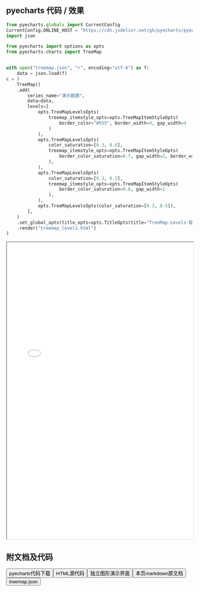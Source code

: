 
## pyecharts 代码 / 效果

```python
from pyecharts.globals import CurrentConfig
CurrentConfig.ONLINE_HOST = "https://cdn.jsdelivr.net/gh/pyecharts/pyecharts-assets@latest/assets/"
import json

from pyecharts import options as opts
from pyecharts.charts import TreeMap


with open("treemap.json", "r", encoding="utf-8") as f:
    data = json.load(f)
c = (
    TreeMap()
    .add(
        series_name="演示数据",
        data=data,
        levels=[
            opts.TreeMapLevelsOpts(
                treemap_itemstyle_opts=opts.TreeMapItemStyleOpts(
                    border_color="#555", border_width=4, gap_width=4
                )
            ),
            opts.TreeMapLevelsOpts(
                color_saturation=[0.3, 0.6],
                treemap_itemstyle_opts=opts.TreeMapItemStyleOpts(
                    border_color_saturation=0.7, gap_width=2, border_width=2
                ),
            ),
            opts.TreeMapLevelsOpts(
                color_saturation=[0.3, 0.5],
                treemap_itemstyle_opts=opts.TreeMapItemStyleOpts(
                    border_color_saturation=0.6, gap_width=1
                ),
            ),
            opts.TreeMapLevelsOpts(color_saturation=[0.3, 0.5]),
        ],
    )
    .set_global_opts(title_opts=opts.TitleOpts(title="TreeMap-Levels-配置"))
    .render("treemap_levels.html")
)
```

<iframe width="100%" height="800px" src="/pyecharts/Treemap/treemap_levels.html"></iframe>

## 附文档及代码

<a href="https://cdn.jsdelivr.net/gh/wfy-belief/python/docs/pyecharts/Treemap/treemap_levels.py"><button class="mybutton">pyecharts代码下载</button></a><a href="https://cdn.jsdelivr.net/gh/wfy-belief/python/docs/pyecharts/Treemap/treemap_levels.html"><button class="mybutton">HTML源代码</button></a><a href="https://python.wfyblog.cn/pyecharts/Treemap/treemap_levels.html"><button class="mybutton">独立图形演示界面</button></a><a href="https://cdn.jsdelivr.net/gh/wfy-belief/python/docs/pyecharts/Treemap/treemap_levels.md"><button class="mybutton">本页markdown原文档</button></a><a href="https://cdn.jsdelivr.net/gh/wfy-belief/python/docs/pyecharts/Treemap/treemap.json"><button class="mybutton">treemap.json</button></a>